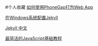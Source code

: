 #个人收藏
[如何使用PhoneGap打包Web App](http://yanhaijing.com/mobile/2014/06/24/12-how-use-phonegap-package-web-app/)

[在Windows系统配置Jekyll](http://yanhaijing.com/jekyll/2011/12/30/run-jekyll-on-window/)

[Jekyll 中文](http://jekyllcn.com/)

[最简洁的JavaScript基础教程](http://yanhaijing.com/basejs/)

